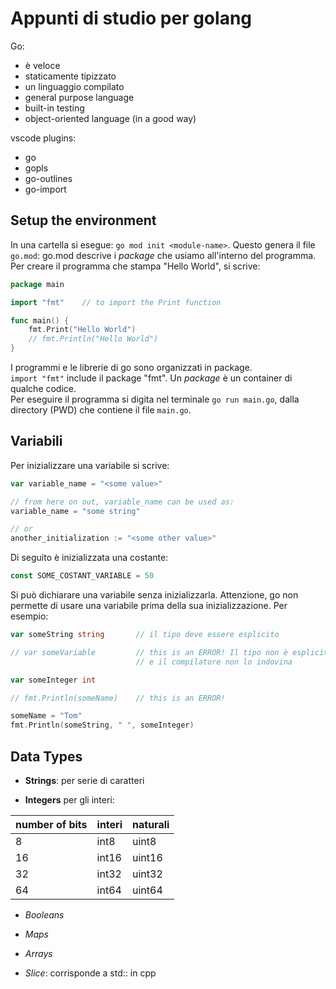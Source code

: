 # Appunti di studio per golang

Go:

- è veloce
- staticamente tipizzato
- un linguaggio compilato
- general purpose language
- built-in testing
- object-oriented language (in a good way)

vscode plugins:
- go
- gopls
- go-outlines
- go-import

## Setup the environment

In una cartella si esegue: ``go mod init <module-name>``.
Questo genera il file ``go.mod``: go.mod descrive i _package_ che usiamo
all'interno del programma. Per creare il programma che stampa "Hello World", si
scrive:

```go
package main

import "fmt"    // to import the Print function

func main() {
    fmt.Print("Hello World")
    // fmt.Println("Hello World")
}
```

I programmi e le librerie di go sono organizzati in package.  
``import "fmt"`` include il package "fmt". Un *package* è un container di 
qualche codice.  
Per eseguire il programma si digita nel terminale ``go run main.go``, dalla
directory (PWD) che contiene il file ``main.go``.

## Variabili

Per inizializzare una variabile si scrive:

```go
var variable_name = "<some value>"

// from here on out, variable_name can be used as:
variable_name = "some string"

// or
another_initialization := "<some other value>"
```

Di seguito è inizializzata una costante:
```go
const SOME_COSTANT_VARIABLE = 50
```

Si può dichiarare una variabile senza inizializzarla. Attenzione, go non
permette di usare una variabile prima della sua inizializzazione. Per esempio:

```go
var someString string       // il tipo deve essere esplicito

// var someVariable         // this is an ERROR! Il tipo non è esplicito 
                            // e il compilatore non lo indovina

var someInteger int

// fmt.Println(someName)    // this is an ERROR!

someName = "Tom"
fmt.Println(someString, " ", someInteger)
```

## Data Types

- __Strings__: per serie di caratteri

- __Integers__ per gli interi:

| number of bits | interi | naturali |
| - | - | - |
| 8 | int8 | uint8 |
| 16 | int16 | uint16 |
| 32 | int32 | uint32 |
| 64 | int64 | uint64 |


- *Booleans*

- *Maps*

- *Arrays*

- *Slice*: corrisponde a std::<vector> in cpp





